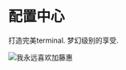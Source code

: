 # 配置中心

打造完美terminal. 梦幻级别的享受.

![我永远喜欢加藤惠](https://timgsa.baidu.com/timg?image&quality=80&size=b9999_10000&sec=1516781772368&di=a3c8c206369d709adba9bfa36a4a5318&imgtype=0&src=http%3A%2F%2Fimgup01.hxmeishi.com%2F2017-06%2F21%2F11%2F14980140291650_0.png)
